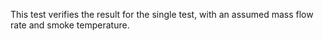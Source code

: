 This test verifies the result for the single test, with an assumed
mass flow rate and smoke temperature.
